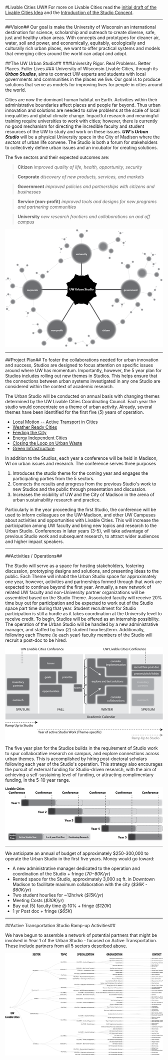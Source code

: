 #Livable Cities UW#
For more on Livable Cities read the [initial draft of the Livable Cities Idea](https://github.com/vargovargo/LivableCities/blob/master/LivableCitiesOriginal.md#livable-cities-inspiring-the-university-to-create-future-ready-communities) and the [Introduction of the Studio Concept](https://github.com/vargovargo/LivableCities/blob/master/StudioIntro.md#livable-cities-uw).

- - -

<a name="studioplans"></a> <a name="pilotplan"></a>
##Vision##
Our goal is make the University of Wisconsin an international destination for science, scholarship and outreach to create diverse, safe, just and healthy urban areas. With concepts and prototypes for cleaner air, water, soil and power, and economically, equitably, ecologically and culturally rich urban places, we want to offer practical systems and models that emerging cities around the world can adapt and adopt.

##The UW Urban Studio##
###University Rigor. Real Problems. Better Places. Fuller Lives.###
University of Wisconsin Livable Cities, through its ___Urban Studios___, aims to connect UW experts and students with local governments and communities in the places we live. Our goal is to produce solutions that serve as models for improving lives for people in cities around the world.  

Cities are now the dominant human habitat on Earth. Activities within their administrative boundaries affect places and people far beyond.  Thus urban innovation and solutions are needed to solve problems at the scale of local inequalities and global climate change. Impactful research and meaningful training require universities to work with cities; however, there is currently no good mechanism for directing the incredible faculty and student resources of the UW to study and work on these issues.  ___UW's Urban Studio___ will be a physical University space in the City of Madison where the _sectors_ of urban life convene. The Studio is both a forum for stakeholders to collectively define urban issues and an incubator for creating solutions.

The five sectors and their expected outcomes are:

>__Citizen__ _improved quality of life, health, opportunity, security_

>__Corporate__ _discovery of new products, services, and markets_

>__Government__ _improved policies and partnerships with citizens and businesses_

>__Service (non-profit)__ _improved tools and designs for new programs and partnering communities_

>__University__ _new research frontiers and collaborations on and off campus_

![Position of UW Urban Studio within Urban Landscape](images/network_studio.png)

- - -

##Project Plan##
To foster the collaborations needed for urban innovation and success, Studios are designed to focus attention on specific issues around where UW has momentum. Importantly, however, the 5 year plan for Studios includes rolling out new themes in Studios. This helps ensure that the connections between urban systems investigated in any one Studio are considered within the context of academic research.

The Urban Studio will be conducted on annual basis with changing themes determined by the UW Livable Cities Coordinating Council. Each year the studio would concentrate on a theme of urban activity. Already, several themes have been identified for the first five (_5_) years of operation.

+ [Local Motion -- Active Transport in Cities](StudioIntro.md#local-motion--active-transport-in-cities)
+ [Weather Ready Cities](weatherready.md)
+ [Feeding the City](food.md)
+ [Energy Independent Cities](energy.md)
+ [Closing the Loop on Urban Waste]()
+ [Green Infrastructure](greeninf.md)

In addition to the Studios, each year a conference will be held in Madison, WI on urban issues and research. The conference serves three purposes

1. Introduces the studio theme for the coming year and engages the participating parties from the 5 sectors.
2. Connects the results and progress from the previous Studio's work to new Studios and the public through presentation and discussion. 
3. Increases the visibility of UW and the City of Madison in the arena of urban sustainability research and practice.

Particularly in the year proceeding the first Studio, the conference will be used to inform colleagues on the UW-Madison, and other UW Campuses about activities and opportunities with Livable Cities. This will increase the participation among UW faculty and bring new topics and research to the Urban Studio. Conferences in later years (3-5), will take advantage of previous Studio work and subsequent research, to attract wider audiences and higher impact speakers. 

- - -

##Activities / Operations##

The Studio will serve as a space for hosting stakeholders, fostering discussion, prototyping designs and solutions, and presenting ideas to the public. Each Theme will inhabit the Urban Studio space for approximately one year, however, activities and partnerships formed through that work are expected to continue beyond the first year. Annually, a new network of related UW faculty and non-University partner organizations will be assembled based on the Studio Theme. Associated faculty will receive 20% time buy out for participation and be expected to work out of the Studio space part time during that year. Student recruitment for Studio participation is still a hurdle as it takes coordination at the University level to receive credit.  To begin, Studios will be offered as an internship possibility. The operation of the Urban Studio will be handled by a new administrative manager, and staffed by two (_2_) student hourlies/term. Additionally, following each Theme (ie each year) faculty members of the Studio will recruit a post-doc to be hired.

![One Year Timeline](images/oneyear.png)

The five year plan for the Studios builds in the requirement of Studio work to spur collaborative research on campus, and explore connections across urban themes. This is accomplished by hiring post-doctoral scholars following each year of the Studio's operation. This strategy also encourages the pursuit of external funding for Studio-driven research, with the aim of achieving a self-sustaining level of funding, or attracting complimentary funding, in the 5-10 year range. 

![Five Year Timeline](images/fiveyear.png)


- - -

We anticipate an annual of budget of approximately $250-300,000 to operate the Urban Studio in the first five years. Money would go toward:

+  A new administrative manager dedicated to the operation and coordination of the Studio + fringe (_$70-$80K/yr_)
+  Rented space for the Studio, approximately 3,000 sq ft. in Downtown Madison to facilitate maximum collaboration with the city (_$36K - $60K/yr_)
+  Two student hourlies for ~12hr/wk (_$15K/yr_)
+  Meeting Costs (_$30K/yr_)
+  Buy out (5) faculty time @ 10% + fringe (_$120K_)
+  1 yr Post doc + fringe (_$65K_)

- - - 

##Active Transportation Studio Ramp-up Activities##

We have begun to assemble a network of potential partners that might be involved in Year 1 of the Urban Studio - focused on Active Transportation. These include partners from all 5 sectors [described above](#the-uw-urban-studio).

![Potential Active Transport Nerwork - by sector](images/localMotionNetworkBySector.png)


